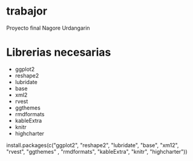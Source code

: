 # trabajor
Proyecto final Nagore Urdangarin
# Librerias necesarias
+ ggplot2
+ reshape2
+ lubridate
+ base
+ xml2
+ rvest
+ ggthemes
+ rmdformats
+ kableExtra
+ knitr
+ highcharter

install.packages(c("ggplot2", "reshape2", "lubridate", "base", "xm12", "rvest", "ggthemes" , "rmdformats", "kableExtra", "knitr", "highcharter"))
